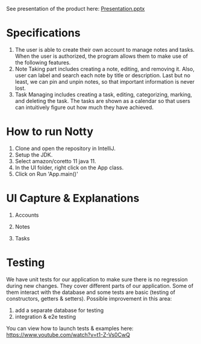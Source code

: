 See presentation of the product here: [Presentation.pptx](https://utoronto-my.sharepoint.com/:p:/r/personal/kateryna_kondratiuk_mail_utoronto_ca/Documents/Presentation.pptx?d=wdcbf948c4d3c468997be0e8c40a652ca&csf=1&web=1&e=sCBrEO)
# Specifications
1. The user is able to create their own account to manage notes and tasks. When the user is authorized, the program allows them to make use of the following features.
2. Note Taking part includes creating a note, editing, and removing it. Also, user can label and search each note by title or description. Last but no least, we can pin and unpin notes, so that important information is never lost.  
3. Task Managing includes creating a task, editing, categorizing, marking, and deleting the task. The tasks are shown as a calendar so that users can intuitively figure out how much they have achieved.
 
# How to run Notty

1. Clone and open the repository in IntelliJ.
2. Setup the JDK.
3. Select amazon/coretto 11 java 11.
4. In the UI folder, right click on the App class.
5. Click on Run 'App.main()'

# UI Capture & Explanations 

1) Accounts

2) Notes 

3) Tasks

# Testing 
We have unit tests for our application to make sure there is no regression during new changes. They cover different parts of our application. Some of them interact with the database and some tests are basic (testing of constructors, getters & setters).
Possible improvement in this area: 
1) add a separate database for testing
2) integration & e2e testing  

You can view how to launch tests & examples here: https://www.youtube.com/watch?v=t1-Z-Vs0CwQ
